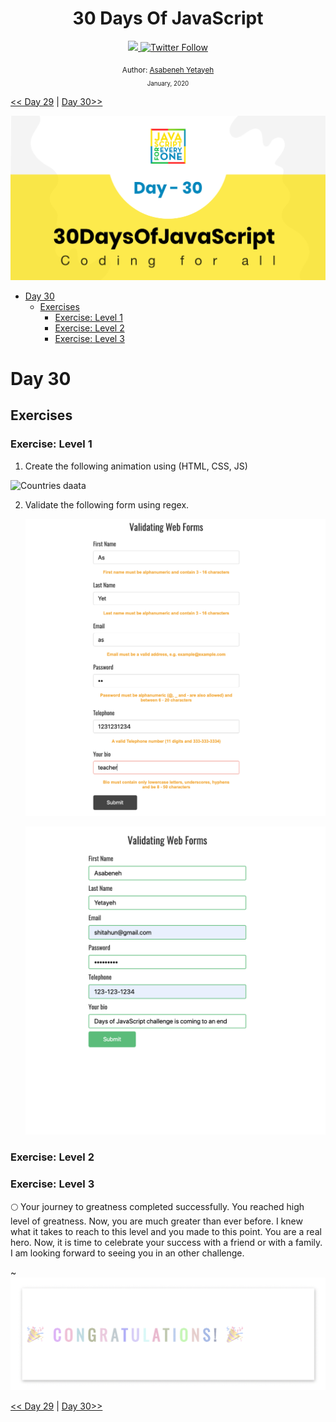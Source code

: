 <div align="center">
  <h1> 30 Days Of JavaScript</h1>
  <a class="header-badge" target="_blank" href="https://www.linkedin.com/in/asabeneh/">
  <img src="https://img.shields.io/badge/style--5eba00.svg?label=LinkedIn&logo=linkedin&style=social">
  </a>
  <a class="header-badge" target="_blank" href="https://twitter.com/Asabeneh">
  <img alt="Twitter Follow" src="https://img.shields.io/twitter/follow/asabeneh?style=social">
  </a>

<sub>Author:
<a href="https://www.linkedin.com/in/asabeneh/" target="_blank">Asabeneh Yetayeh</a><br>
<small> January, 2020</small>
</sub>

</div>

[<< Day 29](https://github.com/Asabeneh/30DaysOfJavaScript/blob/master29_Day29_day_dom_day_9.md) | [Day 30>>](https://github.com/Asabeneh/30DaysOfJavaScript/blob/master/30_Day/30_day_dom_day_10.md)

![Thirty Days Of JavaScript](../images/banners/day_1_30.png)

- [Day 30](#day-30)
  - [Exercises](#exercises)
    - [Exercise: Level 1](#exercise-level-1)
    - [Exercise: Level 2](#exercise-level-2)
    - [Exercise: Level 3](#exercise-level-3)

# Day 30

## Exercises

### Exercise: Level 1

1. Create the following animation using (HTML, CSS, JS)

![Countries daata](./../images/projects/dom_mini_project_countries_object_day_10.1.gif)

2. Validate the following form using regex.

   ![form validation](./../images/projects/dom_mini_project_form_validation_day_10.2.1.png)
   
   ![form validation](./../images/projects/dom_mini_project_form_validation_day_10.2.png)


### Exercise: Level 2

### Exercise: Level 3

🌕 Your journey to greatness completed successfully. You reached high level of greatness. Now, you are much greater than ever before. I knew what it takes to reach to this level and you made to this point. You are a real hero. Now, it is time to celebrate your success with a friend or with a family. I am looking forward to seeing you in an other challenge.

~![Congratulations](./../images/projects/congratulations.gif)

[<< Day 29](https://github.com/Asabeneh/30DaysOfJavaScript/blob/master29_Day29_day_dom_day_9.md) | [Day 30>>](https://github.com/Asabeneh/30DaysOfJavaScript/blob/master/30_Day/30_day_dom_day_10.md)
